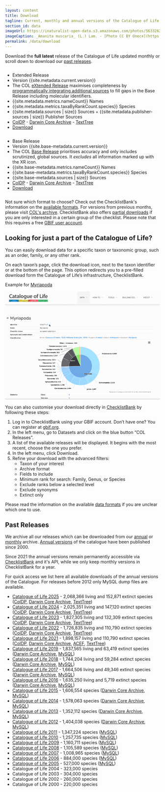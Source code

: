 ```yaml
---
layout: content
title: Download
tagline: Current, monthly and annual versions of the Catalogue of Life
section_id: data
imageUrl: https://inaturalist-open-data.s3.amazonaws.com/photos/563326284/large.jpg
imageCaption: _Amanita muscaria_ (L.) Lam. - [Photo CC BY Олеся](https://https://www.inaturalist.org/photos/563326284)
permalink: /data/download
---
```



Download the **full latest** release of the Catalogue of Life updated monthly or scroll down to download our [past releases](#past-releases).

<div class="row">
  <div class="large-6 columns">
	<ul class="pricing-table">
	  <li class="title">Extended Release</li>
	  <li class="price">Version {{site.metadata.current.version}}</li>
	  <li class="description">The COL <a href="/building/releases#extended">eXtended Release</a> maximises completeness 
	  	by <a href="/building/assembly">programmatically integrating additional sources</a> to fill gaps in the Base Release including molecular identifiers.
	  </li>
	  <li class="bullet-item"><span class="number">{{site.metadata.metrics.nameCount}}</span> Names</li>
	  <li class="bullet-item"><span class="number">{{site.metadata.metrics.taxaByRankCount.species}}</span> Species</li>
	  <li class="bullet-item"><span class="number">{{site.metadata.sources | size}}</span> Sources + <span class="number">{{site.metadata.publisher-sources | size}}</span> Publisher Sources</li>
	  <li class="bullet-item">
	  	<a href="https://api.checklistbank.org/dataset/{{site.metadata.current.key}}/export.zip?extended=true&format=ColDP">ColDP</a> - 
	  	<a href="https://api.checklistbank.org/dataset/{{site.metadata.current.key}}/export.zip?extended=true&format=DwCA">Darwin Core Archive</a> - 
	  	<a href="https://api.checklistbank.org/dataset/{{site.metadata.current.key}}/export.zip?format=TextTree">TextTree</a>
	  </li>
	  <li class="cta-button"><a class="button" href="https://api.checklistbank.org/dataset/{{site.metadata.current.key}}/export.zip?extended=true&format=ColDP">Download</a></li>
	</ul>	
  </div>
  <div class="large-6 columns">
	<ul class="pricing-table">
	  <li class="title">Base Release</li>
	  <li class="price">Version {{site.base-metadata.current.version}}</li>
	  <li class="description">The COL <a href="/building/releases#base">Base Release</a> prioritises accuracy and only includes scrutinized, global sources. 
	  It <i>excludes</i> all information marked up with the XR icon.
	  </li>
	  <li class="bullet-item"><span class="number">{{site.base-metadata.metrics.nameCount}}</span> Names</li>
	  <li class="bullet-item"><span class="number">{{site.base-metadata.metrics.taxaByRankCount.species}}</span> Species</li>
	  <li class="bullet-item"><span class="number">{{site.base-metadata.sources | size}}</span> Sources</li>
	  <li class="bullet-item">
	  	<a href="https://api.checklistbank.org/dataset/{{site.base-metadata.current.key}}/export.zip?extended=true&format=ColDP">ColDP</a> - 
	  	<a href="https://api.checklistbank.org/dataset/{{site.base-metadata.current.key}}/export.zip?extended=true&format=DwCA">Darwin Core Archive</a> - 
	  	<a href="https://api.checklistbank.org/dataset/{{site.base-metadata.current.key}}/export.zip?format=TextTree">TextTree</a></li>
	  <li class="cta-button"><a class="button" href="https://api.checklistbank.org/dataset/{{site.base-metadata.current.key}}/export.zip?extended=true&format=ColDP">Download</a></li>
	</ul>
  </div>	
</div>


Not sure which format to choose? Check out the ChecklistBank's information on the [available formats](https://www.checklistbank.org/about/formats).
For versions from previous months, please visit [COL's archive](https://download.catalogueoflife.org/col/).
ChecklistBank also offers [partial downloads](https://www.checklistbank.org/dataset/{{site.metadata.current.key}}/download) if you are only interested in a certain group of the checklist. Please note that this requires a free [GBIF user account](https://www.gbif.org/).

## Looking for just a part of the Catalogue of Life?

You can easily download data for a specific taxon or taxonomic group, such as an order, family, or any other rank.

On each taxon’s page, click the download icon, next to the taxon identifier or at the bottom of the page. This option redirects you to a pre-filled download form the Catalogue of Life’s infrastructure, ChecklistBank.


Example for [Myriapoda](/data/taxon/CW2TY)

<img src="/images/gif/Download-01.gif" alt="Dowload Myriapoda" loading="lazy" width="600">


You can  also customise your download directly in [ChecklistBank](https://www.checklistbank.org/) by following these steps:

1. Log in to ChecklistBank using your GBIF account. Don’t have one? You can register at [gbif.org](https://www.gbif.org/).
2. In the left menu, go to Datasets and click on the blue button “COL Releases”.
3. A list of the available releases will be displayed. It begins with the most recent, choose the one you prefer.
4. In the left menu, click Download.
5. Refine your download with the advanced filters: 
	- Taxon of your interest 
	- Archive format
	- Fields to include
	- Minimum rank for search: Family, Genus, or Species
	- Exclude ranks below a selected level
	- Exclude synonyms
	- Extinct only

Please read the information on the available [data formats](https://www.checklistbank.org/about/formats) if you are unclear which one to use. 


## Past Releases
We archive all our releases which can be downloaded from our [annual](https://download.catalogueoflife.org/col/annual/) or [monthly](https://download.catalogueoflife.org/col/monthly/) archive.
[Annual versions](/building/releases#annual-and-monthly-versions) of the catalogue have been published since 2000.

Since 2021 the annual versions remain permanently accessible via [ChecklistBank](https://www.checklistbank.org/dataset?releasedFrom=3&sortBy=created) and it's API,
while we only keep monthly versions in ChecklistBank for a year.

For quick access we list here all available downloads of the annual versions of the Catalogue. 
For releases before 2012 only MySQL dump files are available.

* [Catalogue of Life 2025](https://www.checklistbank.org/dataset/COL25) - 2,068,366 living and 152,871 extinct species ([ColDP](https://download.catalogueoflife.org/col/annual/2025_coldp.zip), [Darwin Core Archive](https://download.catalogueoflife.org/col/annual/2025_dwca.zip), [TextTree](https://download.catalogueoflife.org/col/annual/2025_txtree.zip))
* [Catalogue of Life 2024](https://www.checklistbank.org/dataset/COL24) - 2,025,351 living and 147,120 extinct species ([ColDP](https://download.catalogueoflife.org/col/annual/2024_coldp.zip), [Darwin Core Archive](https://download.catalogueoflife.org/col/annual/2024_dwca.zip), [TextTree](https://download.catalogueoflife.org/col/annual/2024_txtree.zip))
* [Catalogue of Life 2023](https://www.checklistbank.org/dataset/COL23) - 1,827,305 living and 132,309 extinct species ([ColDP](https://download.catalogueoflife.org/col/annual/2023_coldp.zip), [Darwin Core Archive](https://download.catalogueoflife.org/col/annual/2023_dwca.zip), [TextTree](https://download.catalogueoflife.org/col/annual/2023_txtree.zip))
* [Catalogue of Life 2022](https://www.checklistbank.org/dataset/COL22) - 1,726,835 living and 110,790 extinct species ([ColDP](https://download.catalogueoflife.org/col/annual/2022_coldp.zip), [Darwin Core Archive](https://download.catalogueoflife.org/col/annual/2022_dwca.zip), [TextTree](https://download.catalogueoflife.org/col/annual/2022_txtree.zip))
* [Catalogue of Life 2021](https://www.checklistbank.org/dataset/2328) - 1,898,157 living and 110,790 extinct species ([ColDP](https://download.catalogueoflife.org/col/annual/2021_coldp.zip), [Darwin Core Archive](https://download.catalogueoflife.org/col/annual/2021_dwca.zip), [ACEF](https://download.catalogueoflife.org/col/annual/2021_acef.zip), [TextTree](https://download.catalogueoflife.org/col/annual/2021_txtree.zip))
* [Catalogue of Life 2019](/annual-checklist/2019) - 1,837,565 living and 63,419 extinct species ([Darwin Core Archive](https://download.catalogueoflife.org/col/annual/2019_dwca.zip), [MySQL](https://download.catalogueoflife.org/col/annual/2019_mysql.sql.gz))
* [Catalogue of Life 2018](/annual-checklist/2018) - 1,744,204 living and 59,284 extinct species ([Darwin Core Archive](https://download.catalogueoflife.org/col/annual/2018_dwca.zip), [MySQL](https://download.catalogueoflife.org/col/annual/2018_mysql.sql.gz))
* [Catalogue of Life 2017](/annual-checklist/2017) - 1,664,506 living and 49,346 extinct species ([Darwin Core Archive](https://download.catalogueoflife.org/col/annual/2017_dwca.zip), [MySQL](https://download.catalogueoflife.org/col/annual/2017_mysql.sql.gz))
* [Catalogue of Life 2016](/annual-checklist/2016) - 1,635,250 living and 5,719 extinct species ([Darwin Core Archive](https://download.catalogueoflife.org/col/annual/2016_dwca.zip), [MySQL](https://download.catalogueoflife.org/col/annual/2016_mysql.sql.gz))
* [Catalogue of Life 2015](/annual-checklist/2015) - 1,606,554 species ([Darwin Core Archive](https://download.catalogueoflife.org/col/annual/2015_dwca.zip), [MySQL](https://download.catalogueoflife.org/col/annual/2015_mysql.sql.gz))
* [Catalogue of Life 2014](/annual-checklist/2014) - 1,578,063 species ([Darwin Core Archive](https://download.catalogueoflife.org/col/annual/2014_dwca.zip), [MySQL](https://download.catalogueoflife.org/col/annual/2014_mysql.sql.gz))
* [Catalogue of Life 2013](/annual-checklist/2013) - 1,352,112 species ([Darwin Core Archive](https://download.catalogueoflife.org/col/annual/2013_dwca.zip), [MySQL](https://download.catalogueoflife.org/col/annual/2013_mysql.sql.gz))
* [Catalogue of Life 2012](/annual-checklist/2012) - 1,404,038 species ([Darwin Core Archive](https://download.catalogueoflife.org/col/annual/2012_dwca.zip), [MySQL](https://download.catalogueoflife.org/col/annual/2012_mysql.sql.gz))
* [Catalogue of Life 2011](/annual-checklist/2011) - 1,347,224 species ([MySQL](https://download.catalogueoflife.org/col/annual/2011_mysql.sql.gz))
* [Catalogue of Life 2010](/annual-checklist/2010) - 1,257,735 species ([MySQL](https://download.catalogueoflife.org/col/annual/2010_mysql.sql.gz))
* [Catalogue of Life 2009](/annual-checklist/2009) - 1,160,711 species ([MySQL](https://download.catalogueoflife.org/col/annual/2009_mysql.sql.gz))
* [Catalogue of Life 2008](/annual-checklist/2008) - 1,105,589 species ([MySQL](https://download.catalogueoflife.org/col/annual/2008_mysql.sql.gz))
* [Catalogue of Life 2007](/annual-checklist/2007) - 1,008,965 species ([MySQL](https://download.catalogueoflife.org/col/annual/2007_mysql.sql.gz))
* [Catalogue of Life 2006](/annual-checklist/2006) - 884,000 species ([MySQL](https://download.catalogueoflife.org/col/annual/2006_mysql.sql.gz))
* [Catalogue of Life 2005](/annual-checklist/2005) - 527,000 species ([MySQL](https://download.catalogueoflife.org/col/annual/2005_mysql.sql.gz))
* Catalogue of Life 2004 - 323,000 species
* Catalogue of Life 2003 - 304,000 species
* Catalogue of Life 2002 - 260,000 species
* Catalogue of Life 2000 - 220,000 species



<script >
'use strict';

function numberWithCommas(value) {
	//return value.toLocaleString()
    return value.toString().replace(/\B(?=(\d{3})+(?!\d))/g, ',');
}

function updateNumericValues() {
    const myNumber = document.querySelectorAll('.number');
    myNumber.forEach((e) => {
        const numericValue = e.textContent;
    	console.log(numericValue);
        const formattedValue = numberWithCommas(numericValue);
        e.textContent = formattedValue;
    });
 }

 updateNumericValues();
</script>
